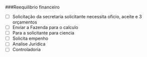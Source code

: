 ###Reequilibrio financeiro

- [ ] Solicitação da secretaria solicitante
      necessita oficio, aceite e 3 orçamentos
- [ ] Enviar a Fazenda para o calculo
- [ ] Para a solicitante para ciencia
- [ ] Solicita empenho
- [ ] Analise Juridica
- [ ] Controladoria
